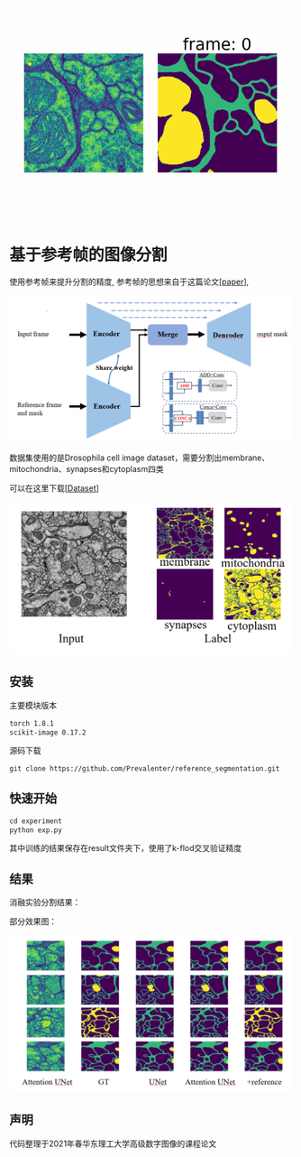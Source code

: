 <img src="./image/result.gif" width="500px"></img>

# 基于参考帧的图像分割

使用参考帧来提升分割的精度, 参考帧的思想来自于这篇论文[[paper](https://openaccess.thecvf.com/content_cvpr_2018/html/Oh_Fast_Video_Object_CVPR_2018_paper.html)],

<img src=".\image\overall.png" style="zoom: 50%;" />

数据集使用的是Drosophila cell image dataset，需要分割出membrane、mitochondria、synapses和cytoplasm四类

可以在这里下载[[Dataset](https://github.com/unidesigner/groundtruth-drosophila-vnc)]

<img src=".\image\set.png" style="zoom:50%;" />

## 安装

主要模块版本

```
torch 1.8.1
scikit-image 0.17.2
```

源码下载

```shell
git clone https://github.com/Prevalenter/reference_segmentation.git
```

## 快速开始

```
cd experiment
python exp.py
```

其中训练的结果保存在result文件夹下，使用了k-flod交叉验证精度

## 结果

消融实验分割结果：



部分效果图：

![](.\image\result.png)

## 声明

代码整理于2021年春华东理工大学高级数字图像的课程论文
